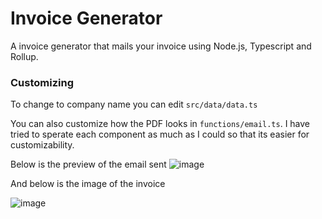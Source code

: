 # Invoice Generator
A invoice generator that mails your invoice using Node.js, Typescript and Rollup.

### Customizing 
To change to company name you can edit `src/data/data.ts`

You can also customize how the PDF looks in `functions/email.ts`.
I have tried to sperate each component as much as I could so that its easier for customizability.

Below is the preview of the email sent
![image](https://user-images.githubusercontent.com/74700079/169458295-ca88dfd3-b1d9-44c0-9cbf-bfa647143499.png)
 
And below is the image of the invoice

![image](https://user-images.githubusercontent.com/74700079/169458848-9b64b07b-0f8c-410e-a961-c662bf2c8f68.png)


